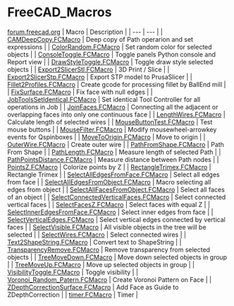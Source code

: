 # FreeCAD_Macros
[forum.freecad.org](https://forum.freecad.org/search.php?keywords=macro&author=tarman3&sf=firstpost&sr=topics)
| Macro | Description |
| --- | --- |
| [CAMDeepCopy.FCMacro](https://github.com/tarman3/FreeCAD_Macros/blob/main/CAMDeepCopy.FCMacro) | Deep copy of Path operarion and set expressions |
| [ColorRandom.FCMacro](https://github.com/tarman3/FreeCAD_Macros/blob/main/ColorRandom.FCMacro) | Set random color for selected objects |
| [ConsoleToggle.FCMacro](https://github.com/tarman3/FreeCAD_Macros/blob/main/ConsoleToggle.FCMacro) | Toggle panels Python console and Report view |
| [DrawStyleToggle.FCMacro](https://github.com/tarman3/FreeCAD_Macros/blob/main/DrawStyleToggle.FCMacro) | Toggle draw style selected objects |
| [Export2SlicerStl.FCMacro](https://github.com/tarman3/FreeCAD_Macros/blob/main/Export2SlicerStl.FCMacro) | 3D Print / Slice |
| [Export2SlicerStp.FCMacro](https://github.com/tarman3/FreeCAD_Macros/blob/main/Export2SlicerStp.FCMacro) | Export STP model to PrusaSlicer |
| [Fillet2Profiles.FCMacro](https://github.com/tarman3/FreeCAD_Macros/blob/main/Fillet2Profiles.FCMacro) | Create gcode for processing fillet by BallEnd mill |
| [FixSurface.FCMacro](https://github.com/tarman3/FreeCAD_Macros/blob/main/FixSurface.FCMacro) | Fix face with null edges |
| [JobToolsSetIdentical.FCMacro](https://github.com/tarman3/FreeCAD_Macros/blob/main/JobToolsSetIdentical.FCMacro) | Set identical Tool Controller for all operations in Job |
| [JoinFaces.FCMacro](https://github.com/tarman3/FreeCAD_Macros/blob/main/JoinFaces.FCMacro) | Connecting all the adjacent or overlapping faces into only one continuous face |
| [LengthWires.FCMacro](https://github.com/tarman3/FreeCAD_Macros/blob/main/LengthWires.FCMacro) | Calculate length of selected wires |
| [MouseButtonTest.FCMacro](https://github.com/tarman3/FreeCAD_Macros/blob/main/MouseButtonTest.FCMacro) | Test mouse buttons |
| [MouseFilter.FCMacro](https://github.com/tarman3/FreeCAD_Macros/blob/main/MouseFilter.FCMacro) | Modify mousewheel-arrowkey events for Qspinboxes |
| [MoveToOrigin.FCMacro](https://github.com/tarman3/FreeCAD_Macros/blob/main/MoveToOrigin.FCMacro) | Move to origin |
| [OuterWire.FCMacro](https://github.com/tarman3/FreeCAD_Macros/blob/main/OuterWire.FCMacro) | Create outer wire |
| [PathFromShape.FCMacro](https://github.com/tarman3/FreeCAD_Macros/blob/main/PathFromShape.FCMacro) | Path From Shape |
| [PathLength.FCMacro](https://github.com/tarman3/FreeCAD_Macros/blob/main/PathLength.FCMacro) | Measure length of selected Path |
| [PathPointsDistance.FCMacro](https://github.com/tarman3/FreeCAD_Macros/blob/main/PathPointsDistance.FCMacro) | Measure distance between Path nodes  |
| [PointsZ.FCMacro](https://github.com/tarman3/FreeCAD_Macros/blob/main/PointsZ.FCMacro) | Colorize points by Z |
| [RectangleTrimex.FCMacro](https://github.com/tarman3/FreeCAD_Macros/blob/main/RectangleTrimex.FCMacro) | Rectangle Trimex |
| [SelectAllEdgesFromFace.FCMacro](https://github.com/tarman3/FreeCAD_Macros/blob/main/SelectAllEdgesFromFace.FCMacro) | Select all edges from face |
| [SelectAllEdgesFromObject.FCMacro](https://github.com/tarman3/FreeCAD_Macros/blob/main/SelectAllEdgesFromObject.FCMacro) | Macro selecting all edges from object |
| [SelectAllFacesFromObject.FCMacro](https://github.com/tarman3/FreeCAD_Macros/blob/main/SelectAllFacesFromObject.FCMacro) | Select all faces of an object |
| [SelectConnectedVerticalFaces.FCMacro](https://github.com/tarman3/FreeCAD_Macros/blob/main/SelectConnectedVerticalFaces.FCMacro) | Select connected vertical faces |
| [SelectFacesZ.FCMacro](https://github.com/tarman3/FreeCAD_Macros/blob/main/SelectFacesZ.FCMacro) | Select faces with equal Z |
| [SelectInnerEdgesFromFace.FCMacro](https://github.com/tarman3/FreeCAD_Macros/blob/main/SelectInnerEdgesFromFace.FCMacro) | Select inner edges from face |
| [SelectVerticalEdges.FCMacro](https://github.com/tarman3/FreeCAD_Macros/blob/main/SelectVerticalEdges.FCMacro) | Select vertical edges connected by vertical faces |
| [SelectVisible.FCMacro](https://github.com/tarman3/FreeCAD_Macros/blob/main/SelectVisible.FCMacro) | All visible objects in the tree will be selected |
| [SelectWires.FCMacro](https://github.com/tarman3/FreeCAD_Macros/blob/main/SelectWires.FCMacro) | Select connected wires |
| [Text2ShapeString.FCMacro](https://github.com/tarman3/FreeCAD_Macros/blob/main/Text2ShapeString.FCMacro) | Convert text to ShapeString |
| [TransparencyRemove.FCMacro](https://github.com/tarman3/FreeCAD_Macros/blob/main/TransparencyRemove.FCMacro) | Remove transparency from selected objects |
| [TreeMoveDown.FCMacro](https://github.com/tarman3/FreeCAD_Macros/blob/main/TreeMoveDown.FCMacro) | Move down selected objects in group |
| [TreeMoveUp.FCMacro](https://github.com/tarman3/FreeCAD_Macros/blob/main/TreeMoveUp.FCMacro) | Move up selected objects in group |
| [VisibilityToggle.FCMacro](https://github.com/tarman3/FreeCAD_Macros/blob/main/VisibilityToggle.FCMacro) | Toggle visibility |
| [Voronoi_Random_Patern.FCMacro](https://github.com/tarman3/FreeCAD_Macros/blob/main/Voronoi_Random_Patern.FCMacro) | Create Voronoi Pattern on Face |
| [ZDepthCorrectionSurface.FCMacro](https://github.com/tarman3/FreeCAD_Macros/blob/main/ZDepthCorrectionSurface.FCMacro) | Add Face as Guide to ZDepthCorrection |
| [timer.FCMacro](https://github.com/tarman3/FreeCAD_Macros/blob/main/timer.FCMacro) | Timer |